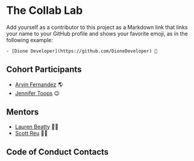 # The Collab Lab

Add yourself as a contributor to this project as a Markdown link that links your name to your GitHub profile and shows your favorite emoji, as in the following example:

    - [Dione Developer](https://github.com/DioneDeveloper) 💅

## Cohort Participants

- [Arvin Fernandez](https://github.com/arvinf07) 🌎
- [Jennifer Toops](https://github.com/jennifertoops) 😉

## Mentors

- [Lauren Beatty](https://github.com/laurenmbeatty) 👩‍🎤
- [Scott Reu](https://github.com/gatsbysghost) 🧙‍♂️

## Code of Conduct Contacts
